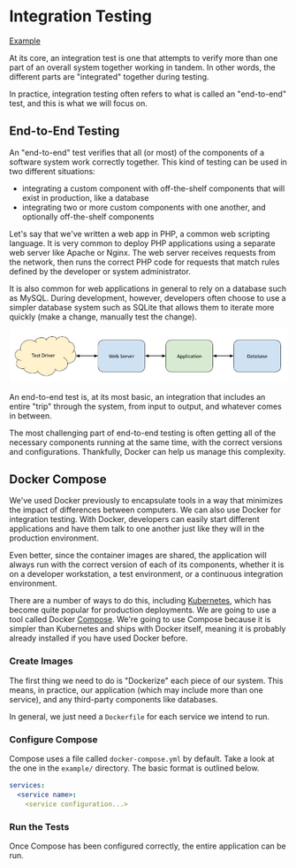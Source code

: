 # Integration Testing

[Example](example/)

At its core, an integration test is one that attempts to verify more than one
part of an overall system together working in tandem. In other words, the
different parts are "integrated" together during testing.

In practice, integration testing often refers to what is called an "end-to-end"
test, and this is what we will focus on.

## End-to-End Testing

An "end-to-end" test verifies that all (or most) of the components of a software
system work correctly together. This kind of testing can be used in two
different situations:

  * integrating a custom component with off-the-shelf components that will exist
    in production, like a database
  * integrating two or more custom components with one another, and optionally
    off-the-shelf components

Let's say that we've written a web app in PHP, a common web scripting language.
It is very common to deploy PHP applications using a separate web server like
Apache or Nginx. The web server receives requests from the network, then runs
the correct PHP code for requests that match rules defined by the developer or
system administrator.

It is also common for web applications in general to rely on a database such as
MySQL. During development, however, developers often choose to use a simpler
database system such as SQLite that allows them to iterate more quickly (make a
change, manually test the change).

![Integration testing a web application](integration-test.jpg)

An end-to-end test is, at its most basic, an integration that includes an entire
"trip" through the system, from input to output, and whatever comes in between.

The most challenging part of end-to-end testing is often getting all of the
necessary components running at the same time, with the correct versions and
configurations. Thankfully, Docker can help us manage this complexity.

## Docker Compose

We've used Docker previously to encapsulate tools in a way that minimizes the
impact of differences between computers. We can also use Docker for integration
testing. With Docker, developers can easily start different applications and
have them talk to one another just like they will in the production environment.

Even better, since the container images are shared, the application will always
run with the correct version of each of its components, whether it is on a
developer workstation, a test environment, or a continuous integration
environment.

There are a number of ways to do this, including
[Kubernetes](http://kubernetes.io), which has become quite popular for
production deployments. We are going to use a tool called Docker
[Compose](https://docs.docker.com/compose/). We're going to use Compose because
it is simpler than Kubernetes and ships with Docker itself, meaning it is
probably already installed if you have used Docker before.

### Create Images

The first thing we need to do is "Dockerize" each piece of our system. This
means, in practice, our application (which may include more than one service),
and any third-party components like databases.

In general, we just need a `Dockerfile` for each service we intend to run.

### Configure Compose

Compose uses a file called `docker-compose.yml` by default. Take a look at the
one in the `example/` directory. The basic format is outlined below.

```yaml
services:
  <service name>:
    <service configuration...>
```

### Run the Tests

Once Compose has been configured correctly, the entire application can be run.

